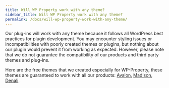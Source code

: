 ```yaml
---
title: Will WP Property work with any theme?
sidebar_title: Will WP Property work with any theme?
permalink: /docs/will-wp-property-work-with-any-theme/
---
```


Our plug-ins will work with any theme because it follows all WordPress best practices for plugin development. You may encounter styling issues or incompatibilities with poorly created themes or plugins, but nothing about our plugin would prevent it from working as expected. However, please note that we do not guarantee the compatibility of our products and third party themes and plug-ins. 

Here are the free themes that we created especially for WP-Property, these themes are guaranteed to work with all our products: [Avalon](https://www.usabilitydynamics.com/product/avalon), [Madison](https://www.usabilitydynamics.com/product/madison), [Denali](https://www.usabilitydynamics.com/product/denali).

